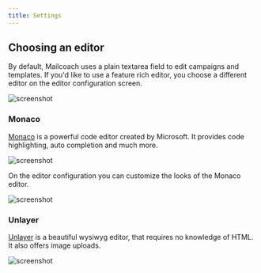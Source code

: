 ```yaml
---
title: Settings
---
```



## Choosing an editor

By default, Mailcoach uses a plain textarea field to edit campaigns and templates. If you'd like to use a feature rich editor, you choose a different editor on the editor configuration screen.

![screenshot](/images/docs/v5/editors/config.png)

### Monaco

<a href="https://microsoft.github.io/monaco-editor/">Monaco</a> is a powerful code editor created by Microsoft. It
provides code highlighting, auto completion and much more.

![screenshot](/images/docs/v5/editors/monaco.png)

On the editor configuration you can customize the looks of the Monaco editor.

![screenshot](/images/docs/v5/editors/monaco-config.png)

### Unlayer

[Unlayer](https://unlayer.com) is a beautiful wysiwyg editor, that requires no knowledge of HTML. It also offers image uploads.

![screenshot](/images/docs/v5/editors/unlayer.png)

